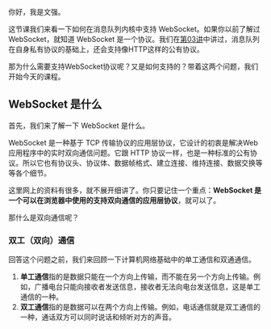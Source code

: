 你好，我是文强。

这节课我们来看一下如何在消息队列内核中支持 WebSocket。如果你以前了解过 WebSocket，就知道 WebSocket 是一个协议。我们在[第03讲](https://time.geekbang.org/column/article/670596)中讲过，消息队列在自身私有协议的基础上，还会支持像HTTP这样的公有协议。

那为什么需要支持WebSocket协议呢？又是如何支持的？带着这两个问题，我们开始今天的课程。

## WebSocket 是什么

首先，我们来了解一下 WebSocket 是什么。

WebSocket 是一种基于 TCP 传输协议的应用层协议，它设计的初衷是解决Web应用程序中的实时双向通信问题。它跟 HTTP 协议一样，也是一种标准的公有协议。所以它也有协议头、协议体、数据帧格式、建立连接、维持连接、数据交换等等各个细节。

这里网上的资料有很多，就不展开细讲了。你只要记住一个重点：**WebSocket 是一个可以在浏览器中使用的支持双向通信的应用层协议**，就可以了。

那什么是双向通信呢？

### 双工（双向）通信

回答这个问题之前，我们来回顾一下计算机网络基础中的单工通信和双通通信。

1. **单工通信**指的是数据只能在一个方向上传输，而不能在另一个方向上传输。例如，广播电台只能向接收者发送信息，接收者无法向电台发送信息，这是单工通信的一种。
2. **双工通信**指的是数据可以在两个方向上传输。例如，电话通信就是双工通信的一种，通话双方可以同时说话和倾听对方的声音。